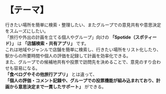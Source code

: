 # 【テーマ】

行きたい場所を簡単に検索・整理したい、またグループでの意見共有や意思決定をスムーズにしたい。  
「旅行や外出の計画を立てる個人やグループ」向けの **「Spotide（スポティード）」** は **「店舗検索・共有アプリ」** です。  
これは地域やジャンルで店舗を簡単に検索し、行きたい場所をリスト化したり、  
駅からの所要時間や個人の評価を記録して計画を効率化できる。  
また、グループでの候補地共有や投票で訪問先を決めることで、意見のすり合わせも容易になる。  
**「食べログやその他旅行アプリ」** とは違って、  
**「個人の評価・コメント記録や、グループでの投票機能が組み込まれており、計画から意思決定まで一貫したサポート」** ができる。

